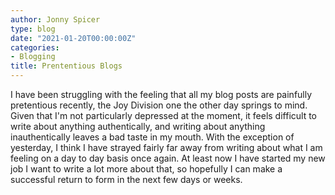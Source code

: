 ```yaml
---
author: Jonny Spicer
type: blog
date: "2021-01-20T00:00:00Z"
categories:
- Blogging
title: Prententious Blogs
---
```

I have been struggling with the feeling that all my blog posts are painfully pretentious recently, the Joy Division one the other day springs to mind. Given that I'm not particularly
depressed at the moment, it feels difficult to write about anything authentically, and writing about anything inauthentically leaves a bad taste in my mouth. With the exception of
yesterday, I think I have strayed fairly far away from writing about what I am feeling on a day to day basis once again. At least now I have started my new job I want to write a lot
more about that, so hopefully I can make a successful return to form in the next few days or weeks.
